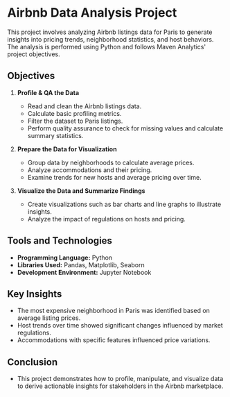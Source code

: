 # Airbnb Data Analysis Project

This project involves analyzing Airbnb listings data for Paris to generate insights into pricing trends, neighborhood statistics, and host behaviors. The analysis is performed using Python and follows Maven Analytics' project objectives.

## Objectives
1. **Profile & QA the Data**  
   - Read and clean the Airbnb listings data.
   - Calculate basic profiling metrics.
   - Filter the dataset to Paris listings.
   - Perform quality assurance to check for missing values and calculate summary statistics.

2. **Prepare the Data for Visualization**  
   - Group data by neighborhoods to calculate average prices.
   - Analyze accommodations and their pricing.
   - Examine trends for new hosts and average pricing over time.

3. **Visualize the Data and Summarize Findings**  
   - Create visualizations such as bar charts and line graphs to illustrate insights.
   - Analyze the impact of regulations on hosts and pricing.

## Tools and Technologies
- **Programming Language:** Python
- **Libraries Used:** Pandas, Matplotlib, Seaborn
- **Development Environment:** Jupyter Notebook

## Key Insights
- The most expensive neighborhood in Paris was identified based on average listing prices.
- Host trends over time showed significant changes influenced by market regulations.
- Accommodations with specific features influenced price variations.

## Conclusion
- This project demonstrates how to profile, manipulate, and visualize data to derive actionable insights for stakeholders in the Airbnb marketplace.
